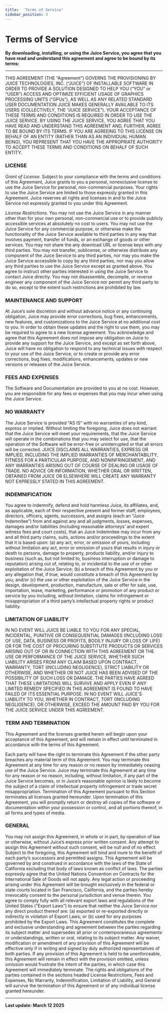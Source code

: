 ```yaml
---
title:  'Terms of Service'
sidebar_position: 3
---
```

# Terms of Service

**By downloading, installing, or using the Juice Service, you agree that you have read and understand this agreement and agree to be bound by its terms:**

***

THIS AGREEMENT (THE “Agreement”) GOVERNS THE PROVISIONING BY JUICE TECHNOLOGIES, INC. (“JUICE”) OF INSTALLABLE SOFTWARE IN ORDER TO PROVIDE A SOLUTION DESIGNED TO HELP YOU (“YOU” or “USER”) ACCESS AND OPTIMIZE EFFICIENT USAGE OF GRAPHICS PROCESSING UNITS (“GPUs”), AS WELL AS ANY RELATED STANDARD USER DOCUMENTATION JUICE MAKES GENERALLY AVAILABLE TO ITS USERS (COLLECTIVELY, THE “JUICE SERVICE”).  YOUR ACCEPTANCE OF THESE TERMS AND CONDITIONS IS REQUIRED IN ORDER TO USE THE JUICE SERVICE. BY    USING THE JUICE SERVICE, YOU AGREE THAT YOU HAVE READ AND UNDERSTAND THIS AGREEMENT AND, FURTHER, AGREE TO BE BOUND BY ITS TERMS.  IF YOU ARE AGREEING TO THIS LICENSE ON BEHALF OF AN ENTITY (RATHER THAN AS AN INDIVIDUAL HUMAN BEING), YOU REPRESENT THAT YOU HAVE THE APPROPRIATE AUTHORITY TO ACCEPT THESE TERMS AND CONDITIONS ON BEHALF OF SUCH ENTITY.

### LICENSE

_Grant of License._ Subject to your compliance with the terms and conditions of this Agreement, Juice grants to you a personal, nonexclusive license to use the Juice Service for personal, non-commercial purposes. Your rights to use the Juice Service are limited to those expressly granted in this Agreement. Juice reserves all rights and licenses in and to the Juice Service not expressly granted to you under this Agreement.

_License Restrictions._ You may not use the Juice Service in any manner other than for your own personal, non-commercial use or to provide publicly accessible services at absolutely no cost to users. You may not use the Juice Service for any commercial purpose, or otherwise make the functionality of the Juice Service available to third parties in any way that involves payment, transfer of funds, or an exchange of goods or other services. You may not share the any download URL or license keys with any third parties. You may not transfer, sublicense, or otherwise distribute any component of the Juice Service to any third parties, nor may you make the Juice Service accessible to copy by any third parties, nor may you allow any third parties to use the Juice Service except as granted above. You agree to instruct other parties interested in using the Juice Service to contact Juice directly. You may not disassemble, decompile, or reverse engineer any component of the Juice Service nor permit any third party to do so, except to the extent such restrictions are prohibited by law.

### MAINTENANCE AND SUPPORT

At Juice’s sole discretion and without advance notice or any continuing obligation, Juice may provide error corrections, bug fixes, enhancements, new features, and customizations to the Juice Service at no additional cost to you. In order to obtain these updates and the right to use them, you may be required to agree to a new license agreement. You acknowledge and agree that this Agreement does not impose any obligation on Juice to provide any support for the Juice Service, and except as set forth above, Juice will have no obligation to respond to any technical issues with respect to your use of the Juice Service, or to create or provide any error corrections, bug fixes, modifications, enhancements, updates or new versions or releases of the Juice Service.

### FEES AND EXPENSES
The Software and Documentation are provided to you at no cost. However, you are responsible for any fees or expenses that you may incur when using the Juice Service.

### NO WARRANTY
The Juice Service is provided “AS IS” with no warranties of any kind, express or implied. Without limiting the foregoing, Juice does not warrant that the Juice Service will meet your requirements, that the Juice Service will operate in the combinations that you may select for use, that the operation of the Software will be error-free or uninterrupted or that all errors will be corrected. JUICE DISCLAIMS ALL WARRANTIES, EXPRESS OR IMPLIED, INCLUDING THE IMPLIED WARRANTIES OF MERCHANTABILITY, FITNESS FOR A PARTICULAR PURPOSE, AND NONINFRINGEMENT, AND ANY WARRANTIES ARISING OUT OF COURSE OF DEALING OR USAGE OF TRADE. NO ADVICE OR INFORMATION, WHETHER ORAL OR WRITTEN, OBTAINED FROM JUICE OR ELSEWHERE WILL CREATE ANY WARRANTY NOT EXPRESSLY STATED IN THIS AGREEMENT.

### INDEMNIFICATION
You agree to indemnify, defend and hold harmless Juice, its affiliates, and, as applicable, each of their respective present and former staff, employees, directors, officers, agents, successors, and assigns    (each an “Juice Indemnitee”) from and against any and all judgments, losses, expenses, damages and/or liabilities (including reasonable attorneys’ and expert witness fees and court costs), that an Juice Indemnitee may incur from any and all third party claims, suits, actions and/or proceedings to the extent that it is based upon: (a) any act, error, or omission of yours, including without limitation any act, error or omission of yours that results in injury or death to persons, damage to property, products    liability, and/or injury to business (such as, but not limited to, business interruption or damage to reputation) arising out of, relating to, or incidental to the use of or other exploitation of the Juice Service; (b) a breach of this Agreement by you or any allegation that, if true, would constitute a breach of this Agreement by you; and/or (c) the use or other exploitation of the Juice Service in the design, development, production, manufacture, sale or offer for sale, use, importation, lease, marketing, performance or promotion of any product or service by you including, without limitation, claims for infringement or misappropriation of a third party’s intellectual property rights or product liability.

### LIMITATION OF LIABILITY
IN NO EVENT WILL JUICE BE LIABLE TO YOU FOR ANY SPECIAL, INCIDENTAL, PUNITIVE OR CONSEQUENTIAL DAMAGES (INCLUDING LOSS OF USE, DATA, BUSINESS OR PROFITS, BODILY INJURY OR LOSS OF LIFE) OR FOR THE COST OF PROCURING SUBSTITUTE PRODUCTS OR SERVICES ARISING OUT OF OR IN CONNECTION WITH THIS AGREEMENT OR THE USE OR PERFORMANCE OF THE JUICE SERVICE, WHETHER SUCH LIABILITY ARISES FROM ANY CLAIM BASED UPON CONTRACT, WARRANTY, TORT (INCLUDING NEGLIGENCE), STRICT LIABILITY OR OTHERWISE, AND WHETHER OR NOT JUICE HAS BEEN ADVISED OF THE POSSIBILITY OF SUCH LOSS OR DAMAGE. THE PARTIES HAVE AGREED THAT THESE LIMITATIONS WILL SURVIVE AND APPLY EVEN IF ANY LIMITED REMEDY SPECIFIED IN THIS AGREEMENT IS FOUND TO HAVE FAILED OF ITS ESSENTIAL PURPOSE.  IN NO EVENT WILL JUICE'S LIABILITY TO YOU, WHETHER IN CONTRACT, TORT (INCLUDING NEGLIGENCE), OR OTHERWISE, EXCEED THE AMOUNT PAID BY YOU FOR THE JUICE SERVICE UNDER THIS AGREEMENT.

### TERM AND TERMINATION
This Agreement and the licenses granted herein will begin upon your acceptance of this Agreement, and will remain in effect until terminated in accordance with the terms of this Agreement.

Each party will have the right to terminate this Agreement if the other party breaches any material term of this Agreement. You may terminate this Agreement at any time for any reason or no reason by immediately ceasing use of the Juice Service. Juice may terminate this Agreement at any time for any reason or no reason, including, without limitation, if any part of the Juice Service becomes, or in Juice’s reasonable opinion is likely to become the subject of a claim of intellectual property infringement or trade secret misappropriation. Termination of this Agreement pursuant to this Section terminates all licenses granted hereunder. Upon termination of this Agreement, you will promptly return or destroy all copies of the software or documentation within your possession or control, and all portions thereof, in all forms and types of media.

### GENERAL
You may not assign this Agreement, in whole or in part, by operation of law or otherwise, without Juice’s express prior written consent. Any attempt to assign this Agreement without such consent, will be null and of no effect. Subject to the foregoing, this Agreement will bind and inure to the benefit of each party’s successors and permitted assigns. This Agreement will be governed by and construed in accordance with the laws of the State of California excluding that body of laws known as conflict of laws. The parties expressly agree that the United Nations Convention on Contracts for the International Sale of Goods will not apply. Any legal action or proceeding arising under this Agreement will be brought exclusively in the federal or state courts located in San Francisco, California, and the parties hereby irrevocably consent to the personal jurisdiction and venue therein. You agree to comply fully with all relevant export laws and regulations of the United States (“Export Laws”) to ensure that neither the Juice Service nor any direct product thereof are: (a) exported or re-exported directly or indirectly in violation of Export Laws; or (b) used for any purposes prohibited by the Export Laws. This Agreement constitutes the complete and exclusive understanding and agreement between the parties regarding its subject matter and supersedes all prior or contemporaneous agreements or understandings, written or oral, relating to its subject matter. Any waiver, modification or amendment of any provision of this Agreement will be effective only if in writing and signed by duly authorized representatives of both parties. If any provision of this Agreement is held to be unenforceable, this Agreement will remain in effect with the provision omitted, unless omission would frustrate the intent of the parties, in which case this Agreement will immediately terminate. The rights and obligations of the parties contained in the sections headed License Restrictions, Fees and Expenses, No Warranty, Indemnification, Limitation of Liability, and General will survive the termination of this Agreement or of any individual license granted hereunder.

***

__Last update: March 12 2025__
